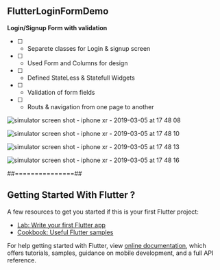 ## FlutterLoginFormDemo
**Login/Signup Form with validation**

- [ ] - Separete classes for Login & signup screen 
- [ ] - Used Form and Columns for design 
- [ ] - Defined StateLess & Statefull Widgets 
- [ ] - Validation of form fields 
- [ ] - Routs & navigation from one page to another









![simulator screen shot - iphone xr - 2019-03-05 at 17 48 08](https://user-images.githubusercontent.com/16478904/53805733-fc1a9b80-3f70-11e9-8a6b-bdcca2cd7f93.png)


![simulator screen shot - iphone xr - 2019-03-05 at 17 48 10](https://user-images.githubusercontent.com/16478904/53805734-fcb33200-3f70-11e9-9132-de20355d0631.png)


![simulator screen shot - iphone xr - 2019-03-05 at 17 48 13](https://user-images.githubusercontent.com/16478904/53805735-fcb33200-3f70-11e9-8817-7b46d07fc035.png)


![simulator screen shot - iphone xr - 2019-03-05 at 17 48 16](https://user-images.githubusercontent.com/16478904/53805737-fcb33200-3f70-11e9-8939-dd0c7f76e2bc.png)




##===============##



## Getting Started With Flutter ?


A few resources to get you started if this is your first Flutter project:

- [Lab: Write your first Flutter app](https://flutter.io/docs/get-started/codelab)
- [Cookbook: Useful Flutter samples](https://flutter.io/docs/cookbook)

For help getting started with Flutter, view 
[online documentation](https://flutter.io/docs), which offers tutorials, 
samples, guidance on mobile development, and a full API reference.

